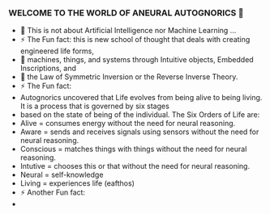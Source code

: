 ### WELCOME TO THE WORLD OF ANEURAL AUTOGNORICS 👋
- 🌱 This is not about Artificial Intelligence nor Machine Learning ...
- ⚡ The Fun fact: this is new school of thought that deals with creating engineered life forms, 
- 💬 machines, things, and systems through Intuitive objects, Embedded Inscriptions, and
- 💬 the Law of Symmetric Inversion or the Reverse Inverse Theory.
- ⚡ The Fun fact:
- Autognorics uncovered that Life evolves from being alive to being living. It is a process that is governed by six stages 
- based on the state of being of the individual. The Six Orders of Life are:
- Alive = consumes energy without the need for neural reasoning.
- Aware = sends and receives signals using sensors without the need for neural reasoning.
- Conscious = matches things with things without the need for neural reasoning.
- Intutive = chooses this or that without the need for neural reasoning.
- Neural = self-knowledge 
- Living = experiences life (eafthos)
- ⚡ Another Fun fact:
-

<!--
**Autognorics/Autognorics** is a ✨ _special_ ✨ repository because its `README.md` (this file) appears on your GitHub profile.

Here are some ideas to get you started:

-

- 👯 I’m looking to collaborate on ...
- 🤔 I’m looking for help with ...
- 💬 Ask me about ...
- 📫 How to reach me: ...
- 😄 Pronouns: ...

-->
